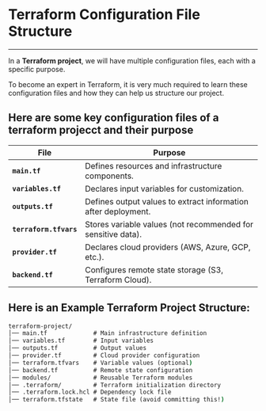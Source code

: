 # Terraform Configuration File Structure
---
In a **Terraform project**, we will have multiple configuration files, each with a specific purpose.

To become an expert in Terraform, it is very much required to learn these configuration files and how they can help us structure our project.

**Here are some key configuration files of a terraform projecct and their purpose**
---
| File | Purpose |
|------|---------|
| **`main.tf`** | Defines resources and infrastructure components. |
| **`variables.tf`** | Declares input variables for customization. |
| **`outputs.tf`** | Defines output values to extract information after deployment. |
| **`terraform.tfvars`** | Stores variable values (not recommended for sensitive data). |
| **`provider.tf`** | Declares cloud providers (AWS, Azure, GCP, etc.). |
| **`backend.tf`** | Configures remote state storage (S3, Terraform Cloud). |

**Here is an Example Terraform Project Structure:**
---
```cmd
terraform-project/
│── main.tf             # Main infrastructure definition
│── variables.tf        # Input variables
│── outputs.tf          # Output values
│── provider.tf         # Cloud provider configuration
│── terraform.tfvars    # Variable values (optional)
│── backend.tf          # Remote state configuration
│── modules/            # Reusable Terraform modules
│── .terraform/         # Terraform initialization directory
│── .terraform.lock.hcl # Dependency lock file
│── terraform.tfstate   # State file (avoid committing this!)
```
